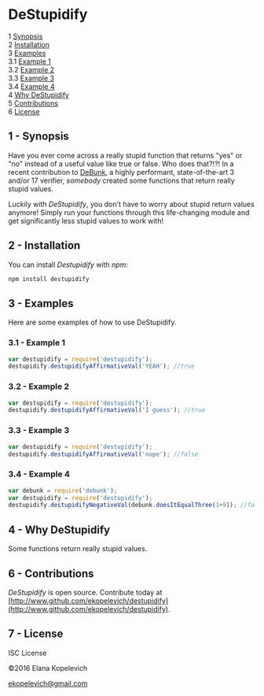 # DeStupidify

1  [Synopsis](#synopsis)  
2  [Installation](#installation)  
3  [Examples](#examples)  
3.1  [Example 1](#example1)  
3.2  [Example 2](#example2)  
3.3  [Example 3](#example3)  
3.4  [Example 4](#example4)   
4  [Why DeStupidify](#whydestupidify)  
5  [Contributions](#contributions)  
6  [License](#license)  

<a name="synopsis"></a>

## 1 - Synopsis
Have you ever come across a really stupid function that returns "yes" or "no" instead of a useful value like true or false. Who does that?!?! In a recent contribution to [DeBunk](https://www.npmjs.com/package/debunk), a highly performant, state-of-the-art 3 and/or 17 verifier, _somebody_ created some functions that return really stupid values.

Luckily with _DeStupidify_, you don't have to worry about stupid return values anymore! Simply run your functions through this life-changing module and get significantly less stupid values to work with!

<a name="installation"></a>

## 2 - Installation

You can install _Destupidify_ with *npm*:

```bash
npm install destupidify
```

<a name="examples"></a>

## 3 - Examples

Here are some examples of how to use DeStupidify.

<a name="example1"></a>

### 3.1 - Example 1

```js
var destupidify = require('destupidify');
destupidify.destupidifyAffirmativeVal('YEAH'); //true
```

<a name="example2"></a>

### 3.2 - Example 2

```js
var destupidify = require('destupidify');
destupidify.destupidifyAffirmativeVal('I guess'); //true
```

<a name="example3"></a>

### 3.3 - Example 3

```js
var destupidify = require('destupidify');
destupidify.destupidifyAffirmativeVal('nope'); //false
```

<a name="example4"></a>

### 3.4 - Example 4

```js
var debunk = require('debunk');
var destupidify = require('destupidify');
destupidify.destupidifyNegativeVal(debunk.doesItEqualThree(1+9)); //false
```

## 4 - Why DeStupidify

Some functions return really stupid values.

<a name="contributions"></a>

## 6 - Contributions
_DeStupidify_ is open source. Contribute today at [http://www.github.com/ekopelevich/destupidify](http://www.github.com/ekopelevich/destupidify).

<a name="license"></a>

## 7 - License

ISC License

&copy;2016 Elana Kopelevich

<ekopelevich@gmail.com>
